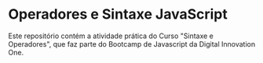 # Operadores e Sintaxe JavaScript
Este repositório contém a atividade prática do Curso "Sintaxe e Operadores", que faz parte do Bootcamp de Javascript da Digital Innovation One.
